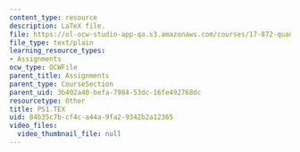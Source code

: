 ```yaml
---
content_type: resource
description: LaTeX file.
file: https://ol-ocw-studio-app-qa.s3.amazonaws.com/courses/17-872-quantitative-research-in-political-science-and-public-policy-spring-2004/84b35c7bcf4ca44a9fa29342b2a12365_PS1.TEX
file_type: text/plain
learning_resource_types:
- Assignments
ocw_type: OCWFile
parent_title: Assignments
parent_type: CourseSection
parent_uid: 3b402a40-befa-7984-53dc-16fe492768dc
resourcetype: Other
title: PS1.TEX
uid: 84b35c7b-cf4c-a44a-9fa2-9342b2a12365
video_files:
  video_thumbnail_file: null
---
```

